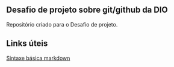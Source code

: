 ## Desafio de projeto sobre git/github da DIO
Repositório criado para o Desafio de projeto.


## Links úteis 
[Sintaxe básica markdown](https://www.markdownguide.org/basic-syntax/)
